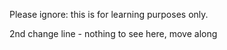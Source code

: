 Please ignore:  this is for learning purposes only.

2nd change line - nothing to see here, move along


